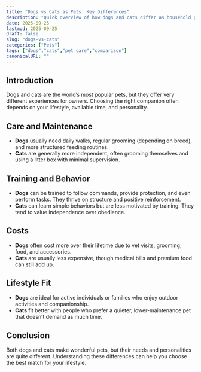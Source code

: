 ```yaml
---
title: "Dogs vs Cats as Pets: Key Differences"
description: "Quick overview of how dogs and cats differ as household pets—care, training, costs, and lifestyle fit."
date: 2025-09-25
lastmod: 2025-09-25
draft: false
slug: "dogs-vs-cats"
categories: ["Pets"]
tags: ["dogs","cats","pet care","comparison"]
canonicalURL: ""
---
```


## Introduction
Dogs and cats are the world’s most popular pets, but they offer very different experiences for owners. Choosing the right companion often depends on your lifestyle, available time, and personality.

## Care and Maintenance
- **Dogs** usually need daily walks, regular grooming (depending on breed), and more structured feeding routines.  
- **Cats** are generally more independent, often grooming themselves and using a litter box with minimal supervision.

## Training and Behavior
- **Dogs** can be trained to follow commands, provide protection, and even perform tasks. They thrive on structure and positive reinforcement.  
- **Cats** can learn simple behaviors but are less motivated by training. They tend to value independence over obedience.

## Costs
- **Dogs** often cost more over their lifetime due to vet visits, grooming, food, and accessories.  
- **Cats** are usually less expensive, though medical bills and premium food can still add up.

## Lifestyle Fit
- **Dogs** are ideal for active individuals or families who enjoy outdoor activities and companionship.  
- **Cats** fit better with people who prefer a quieter, lower-maintenance pet that doesn’t demand as much time.

## Conclusion
Both dogs and cats make wonderful pets, but their needs and personalities are quite different. Understanding these differences can help you choose the best match for your lifestyle.
